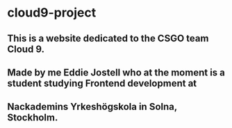 # cloud9-project
## This is a website dedicated to the CSGO team Cloud 9.
## Made by me Eddie Jostell who at the moment is a student studying Frontend development at 
## Nackademins Yrkeshögskola in Solna, Stockholm.
